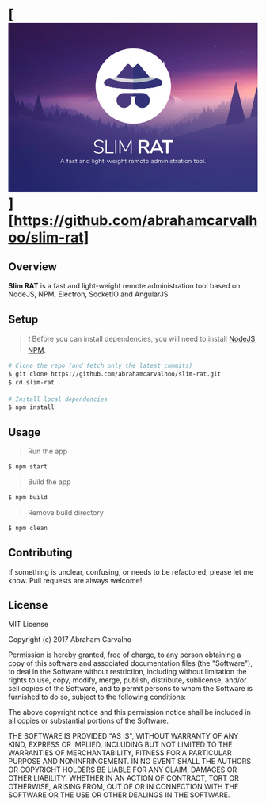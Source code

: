 # [![Slim RAT](https://raw.githubusercontent.com/abrahamcarvalhoo/slim-rat/master/app/assets/images/splash.png "Slim RAT")][https://github.com/abrahamcarvalhoo/slim-rat]

## Overview

**Slim RAT** is a fast and light-weight remote administration tool based on NodeJS, NPM, Electron, SocketIO and AngularJS.

## Setup

>:exclamation: Before you can install dependencies, you will need to install [NodeJS](https://nodejs.org/), [NPM](https://www.npmjs.com/).

```bash
# Clone the repo (and fetch only the latest commits)
$ git clone https://github.com/abrahamcarvalhoo/slim-rat.git
$ cd slim-rat

# Install local dependencies
$ npm install
```

## Usage

> Run the app

```bash
$ npm start
```

> Build the app

```bash
$ npm build
```

> Remove build directory

```bash
$ npm clean
```

## Contributing

If something is unclear, confusing, or needs to be refactored, please let me know. Pull requests are always welcome!

## License

MIT License

Copyright (c) 2017 Abraham Carvalho

Permission is hereby granted, free of charge, to any person obtaining a copy
of this software and associated documentation files (the "Software"), to deal
in the Software without restriction, including without limitation the rights
to use, copy, modify, merge, publish, distribute, sublicense, and/or sell
copies of the Software, and to permit persons to whom the Software is
furnished to do so, subject to the following conditions:

The above copyright notice and this permission notice shall be included in all
copies or substantial portions of the Software.

THE SOFTWARE IS PROVIDED "AS IS", WITHOUT WARRANTY OF ANY KIND, EXPRESS OR
IMPLIED, INCLUDING BUT NOT LIMITED TO THE WARRANTIES OF MERCHANTABILITY,
FITNESS FOR A PARTICULAR PURPOSE AND NONINFRINGEMENT. IN NO EVENT SHALL THE
AUTHORS OR COPYRIGHT HOLDERS BE LIABLE FOR ANY CLAIM, DAMAGES OR OTHER
LIABILITY, WHETHER IN AN ACTION OF CONTRACT, TORT OR OTHERWISE, ARISING FROM,
OUT OF OR IN CONNECTION WITH THE SOFTWARE OR THE USE OR OTHER DEALINGS IN THE
SOFTWARE.
